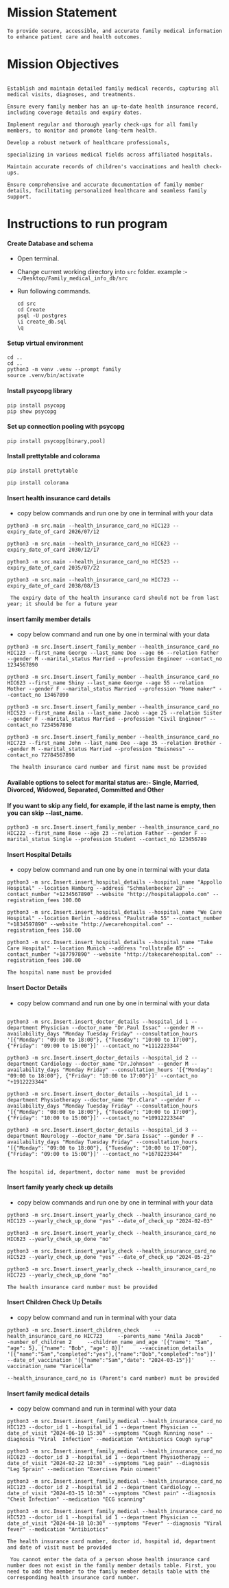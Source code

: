 # Mission Statement

```psql
To provide secure, accessible, and accurate family medical information to enhance patient care and health outcomes.
```

# Mission Objectives

```psql

Establish and maintain detailed family medical records, capturing all medical visits, diagnoses, and treatments.

Ensure every family member has an up-to-date health insurance record, including coverage details and expiry dates.

Implement regular and thorough yearly check-ups for all family members, to monitor and promote long-term health.

Develop a robust network of healthcare professionals, 

specializing in various medical fields across affiliated hospitals.

Maintain accurate records of children's vaccinations and health check-ups.

Ensure comprehensive and accurate documentation of family member details, facilitating personalized healthcare and seamless family support.

```

# Instructions to run program

####  Create Database and schema
- Open terminal.
- Change current working directory into ```src``` folder.
  example :- 
```  ~/Desktop/Family_medical_info_db/src```
- Run following commands.

    ``` psql
    cd src
    cd Create
    psql -U postgres
    \i create_db.sql
    \q
    ```

#### Setup virtual environment

```psql
cd ..
cd ..
python3 -m venv .venv --prompt family
source .venv/bin/activate 
```
#### Install psycopg library

```psql
pip install psycopg
pip show psycopg
```

#### Set up connection pooling with psycopg
```psql
pip install psycopg[binary,pool]
```
#### Install prettytable and colorama
```psql
pip install prettytable

pip install colorama
```

#### Insert health insurance card details

- copy below commands and run one by one in terminal with your data

```psql
python3 -m src.main --health_insurance_card_no HIC123 --expiry_date_of_card 2026/07/12

python3 -m src.main --health_insurance_card_no HIC623 --expiry_date_of_card 2030/12/17

python3 -m src.main --health_insurance_card_no HIC523 --expiry_date_of_card 2035/07/22

python3 -m src.main --health_insurance_card_no HIC723 --expiry_date_of_card 2038/08/13
```

``` The expiry date of the health insurance card should not be from last year; it should be for a future year```

#### insert family member details

- copy below command and run one by one in terminal with your data

```psql
python3 -m src.Insert.insert_family_member --health_insurance_card_no HIC123 --first_name George --last_name Doe --age 66 --relation Father --gender M --marital_status Married --profession Engineer --contact_no 1234567890

python3 -m src.Insert.insert_family_member --health_insurance_card_no HIC623 --first_name Shiny --last_name George --age 55 --relation Mother --gender F --marital_status Married --profession "Home maker" --contact_no 13467890

python3 -m src.Insert.insert_family_member --health_insurance_card_no HIC523 --first_name Anila --last_name Jacob --age 25 --relation Sister --gender F --marital_status Married --profession "Civil Engineer" --contact_no 7234567890

python3 -m src.Insert.insert_family_member --health_insurance_card_no HIC723 --first_name John --last_name Doe --age 35 --relation Brother --gender M --marital_status Married --profession "Buisness" --contact_no 72784567890
```
``` The health insurance card number and first name must be provided```

#### Available options to select for marital status are:- Single, Married, Divorced, Widowed, Separated, Committed and Other


#### If you want to skip any field, for example, if the last name is empty, then you can skip --last_name.
```psql
python3 -m src.Insert.insert_family_member --health_insurance_card_no HIC222 --first_name Rose --age 23 --relation Father --gender F --marital_status Single --profession Student --contact_no 123456789
```

#### Insert Hospital Details

- copy below command and run one by one in terminal with your data

```psql
python3 -m src.Insert.insert_hospital_details --hospital_name "Appollo Hospital" --location Hamburg --address "Schmalenbecker 28" --contact_number "+1234567890" --website "http://hospitalappolo.com" --registration_fees 100.00

python3 -m src.Insert.insert_hospital_details --hospital_name "We Care Hospital" --location Berlin --address "Paulstraße 55" --contact_number "+1834597890" --website "http://wecarehospital.com" --registration_fees 150.00

python3 -m src.Insert.insert_hospital_details --hospital_name "Take Care Hospital" --location Munich --address "rollstraße 85" --contact_number "+187797890" --website "http://takecarehospital.com" --registration_fees 100.00

```

```The hospital name must be provided```

#### Insert Doctor Details

- copy below command and run one by one in terminal with your data

```psql

python3 -m src.Insert.insert_doctor_details --hospital_id 1 --department Physician --doctor_name "Dr.Paul Issac" --gender M --availability_days "Monday Tuesday Friday" --consultation_hours '[{"Monday": "09:00 to 18:00"}, {"Tuesday": "10:00 to 17:00"}, {"Friday": "09:00 to 15:00"}]' --contact_no "+1112223344"

python3 -m src.Insert.insert_doctor_details --hospital_id 2 --department Cardiology --doctor_name "Dr.Johnson" --gender M --availability_days "Monday Friday" --consultation_hours '[{"Monday": "09:00 to 18:00"}, {"Friday": "10:00 to 17:00"}]' --contact_no "+1912223344"

python3 -m src.Insert.insert_doctor_details --hospital_id 1 --department Physiotherapy --doctor_name "Dr.Clara" --gender F --availability_days "Monday Tuesday Friday" --consultation_hours '[{"Monday": "08:00 to 18:00"}, {"Tuesday": "10:00 to 17:00"}, {"Friday": "10:00 to 15:00"}]' --contact_no "+10912223344"

python3 -m src.Insert.insert_doctor_details --hospital_id 3 --department Neurology --doctor_name "Dr.Sara Issac" --gender F --availability_days "Monday Tuesday Friday" --consultation_hours '[{"Monday": "09:00 to 18:00"}, {"Tuesday": "10:00 to 17:00"}, {"Friday": "09:00 to 15:00"}]' --contact_no "+1678223344"


```

```The hospital id, department, doctor name  must be provided```

#### Insert family yearly check up details

- copy below commands and run one by one in terminal with your data

```psql
python3 -m src.Insert.insert_yearly_check --health_insurance_card_no HIC123 --yearly_check_up_done "yes" --date_of_check_up "2024-02-03" 

python3 -m src.Insert.insert_yearly_check --health_insurance_card_no HIC623 --yearly_check_up_done "no" 

python3 -m src.Insert.insert_yearly_check --health_insurance_card_no HIC523 --yearly_check_up_done "yes" --date_of_check_up "2024-05-23" 

python3 -m src.Insert.insert_yearly_check --health_insurance_card_no HIC723 --yearly_check_up_done "no" 

```

```The health insurance card number must be provided```

#### Insert Children Check Up Details

- copy below command and run in terminal with your data

```psql
python3 -m src.Insert.insert_children_check     --health_insurance_card_no HIC723     --parents_name "Anila Jacob"     --number_of_children 2     --children_name_and_age '[{"name": "Sam", "age": 5}, {"name": "Bob", "age": 8}]'     --vaccination_details '[{"name":"Sam","completed":"yes"},{"name":"Bob","completed":"no"}]'     --date_of_vaccination '[{"name":"Sam","date": "2024-03-15"}]'     --vaccination_name "Varicella"
```
``` --health_insurance_card_no is (Parent's card number) must be provided ```


#### Insert family medical details

- copy below command and run in terminal with your data

```psql
python3 -m src.Insert.insert_family_medical --health_insurance_card_no HIC123 --doctor_id 1 --hospital_id 1 --department Physician --date_of_visit "2024-06-10 15:30" --symptoms "Cough Running nose" --diagnosis "Viral  Infection" --medication "Antibiotics Cough syrup"

python3 -m src.Insert.insert_family_medical --health_insurance_card_no HIC623 --doctor_id 3 --hospital_id 1 --department Physiotherapy --date_of_visit "2024-02-22 10:30" --symptoms "Leg pain" --diagnosis "Leg Sprain" --medication "Exercises Pain oinment"

python3 -m src.Insert.insert_family_medical --health_insurance_card_no HIC123 --doctor_id 2 --hospital_id 2 --department Cardiology --date_of_visit "2024-03-15 10:30" --symptoms "Chest pain" --diagnosis "Chest Infection" --medication "ECG scanning"

python3 -m src.Insert.insert_family_medical --health_insurance_card_no HIC523 --doctor_id 1 --hospital_id 1 --department Physician --date_of_visit "2024-04-18 10:30" --symptoms "Fever" --diagnosis "Viral fever" --medication "Antibiotics"
```


```The health insurance card number, doctor id, hospital id, department and date of visit must be provided```

``` You cannot enter the data of a person whose health insurance card number does not exist in the family member details table. First, you need to add the member to the family member details table with the corresponding health insurance card number.```



